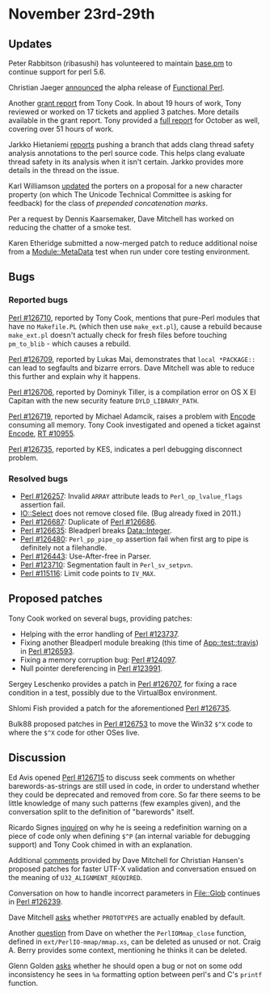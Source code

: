 # November 23rd-29th

## Updates

Peter Rabbitson (ribasushi) has volunteered to maintain
[base.pm](https://metacpan.org/pod/base) to continue support for
perl 5.6.

Christian Jaeger
[announced](http://www.nntp.perl.org/group/perl.perl5.porters/232795)
the alpha release of [Functional Perl](http://functional-perl.org/).

Another
[grant report](http://www.nntp.perl.org/group/perl.perl5.porters/323905)
from Tony Cook. In about 19 hours of work, Tony reviewed or worked on
17 tickets and applied 3 patches. More details available in the grant
report. Tony provided a
[full report](http://www.nntp.perl.org/group/perl.perl5.porters/323906)
for October as well, covering over 51 hours of work.

Jarkko Hietaniemi
[reports](http://www.nntp.perl.org/group/perl.perl5.porters/232813)
pushing a branch that adds clang thread safety analysis annotations
to the perl source code. This helps clang evaluate thread safety in
its analysis when it isn't certain. Jarkko provides more details in
the thread on the issue.

Karl Williamson
[updated](http://www.nntp.perl.org/group/perl.perl5.porters/232917)
the porters on a proposal for a new character property (on which The
Unicode Technical Committee is asking for feedback) for the class of
*prepended concatenation marks*.

Per a request by Dennis Kaarsemaker, Dave Mitchell has worked on
reducing the chatter of a smoke test.

Karen Etheridge submitted a now-merged patch to reduce additional
noise from a
[Module::MetaData](https://metacpan.org/pod/Module::MetaData)
test when run under core testing environment.

## Bugs

### Reported bugs

[Perl #126710](https://rt.perl.org/Ticket/Display.html?id=126710),
reported by Tony Cook, mentions that pure-Perl modules that have
no `Makefile.PL` (which then use `make_ext.pl`), cause a rebuild
because `make_ext.pl` doesn't actually check for fresh files
before touching `pm_to_blib` - which causes a rebuild.

[Perl #126709](https://rt.perl.org/Ticket/Display.html?id=126709),
reported by Lukas Mai, demonstrates that `local *PACKAGE::` can
lead to segfaults and bizarre errors. Dave Mitchell was able to
reduce this further and explain why it happens.

[Perl #126706](https://rt.perl.org/Ticket/Display.html?id=126706),
reported by Dominyk Tiller, is a compilation error on OS X El
Capitan with the new security feature `DYLD_LIBRARY_PATH`.

[Perl #126719](https://rt.perl.org/Ticket/Display.html?id=126719),
reported by Michael Adamcik, raises a problem with
[Encode](https://metacpan.org/pod/Encode) consuming all memory.
Tony Cook investigated and opened a ticket against
[Encode](https://metacpan.org/pod/Encode),
[RT #10955](https://rt.cpan.org/Ticket/Display.html?id=109555).

[Perl #126735](https://rt.perl.org/Ticket/Display.html?id=126735),
reported by KES, indicates a perl debugging disconnect problem.

### Resolved bugs

* [Perl #126257](https://rt.perl.org/Ticket/Display.html?id=126257):
  Invalid `ARRAY` attribute leads to `Perl_op_lvalue_flags` assertion
  fail.
* [IO::Select](https://metacpan.org/pod/IO::Select) does not remove
  closed file. (Bug already fixed in 2011.)
* [Perl #126687](https://rt.perl.org/Ticket/Display.html?id=126687):
  Duplicate of
  [Perl #126686](https://rt.perl.org/Ticket/Display.html?id=126686).
* [Perl #126635](https://rt.perl.org/Ticket/Display.html?id=126635):
  Bleadperl breaks
  [Data::Integer](https://metacpan.org/pod/Data::Integer).
* [Perl #126480](https://rt.perl.org/Ticket/Display.html?id=126480):
  `Perl_pp_pipe_op` assertion fail when first arg to pipe is
  definitely not a filehandle.
* [Perl #126443](https://rt.perl.org/Ticket/Display.html?id=126443):
  Use-After-free in Parser.
* [Perl #123710](https://rt.perl.org/Ticket/Display.html?id=123710):
  Segmentation fault in `Perl_sv_setpvn`.
* [Perl #115116](https://rt.perl.org/Ticket/Display.html?id=115116):
  Limit code points to `IV_MAX`.

## Proposed patches

Tony Cook worked on several bugs, providing patches:

* Helping with the error handling of
  [Perl #123737](https://rt.perl.org/Ticket/Display.html?id=123737).
* Fixing another Bleadperl module breaking (this time of
  [App::test::travis](https://metacpan.org/pod/App::test::travis))
  in
  [Perl #126593](https://rt.perl.org/Ticket/Display.html?id=126593).
* Fixing a memory corruption bug:
  [Perl #124097](https://rt.perl.org/Ticket/Display.html?id=124097).
* Null pointer dereferencing in
  [Perl #123991](https://rt.perl.org/Ticket/Display.html?id=123991).

Sergey Leschenko provides a patch in
[Perl #126707](https://rt.perl.org/Ticket/Display.html?id=126707),
for fixing a race condition in a test, possibly due to the
VirtualBox environment.

Shlomi Fish provided a patch for the aforementioned
[Perl #126735](https://rt.perl.org/Ticket/Display.html?id=126735).

Bulk88 proposed patches in
[Perl #126753](https://rt.perl.org/Ticket/Display.html?id=126753)
to move the Win32 `$^X` code to where the `$^X` code for other
OSes live.

## Discussion

Ed Avis opened
[Perl #126715](https://rt.perl.org/Ticket/Display.html?id=126715)
to discuss seek comments on whether barewords-as-strings are still
used in code, in order to understand whether they could be
deprecated and removed from core. So far there seems to be little
knowledge of many such patterns (few examples given), and the
conversation split to the definition of "barewords" itself.

Ricardo Signes
[inquired](http://www.nntp.perl.org/group/perl.perl5.porters/232898)
on why he is seeing a redefinition warning on a piece of code only
when defining `$^P` (an internal variable for debugging support)
and Tony Cook chimed in with an explanation.

Additional
[comments](http://www.nntp.perl.org/group/perl.perl5.porters/232805)
provided by Dave Mitchell for Christian Hansen's proposed patches for
faster UTF-X validation and conversation ensued on the meaning of
`U32_ALIGNMENT_REQUIRED`.

Conversation on how to handle incorrect parameters in
[File::Glob](https://metacpan.org/pod/File::Glob) continues in
[Perl #126239](https://rt.perl.org/Ticket/Display.html?id=126239).

Dave Mitchell
[asks](http://www.nntp.perl.org/group/perl.perl5.porters/323888)
whether `PROTOTYPES` are actually enabled by default.

Another
[question](http://www.nntp.perl.org/group/perl.perl5.porters/323885)
from Dave on whether the `PerlIOMmap_close` function, defined in
`ext/PerlIO-mmap/mmap.xs`, can be deleted as unused or not. Craig
A. Berry provides some context, mentioning he thinks it can be
deleted.

Glenn Golden
[asks](http://www.nntp.perl.org/group/perl.perl5.porters/232956)
whether he should open a bug or not on some odd inconsistency he
sees in `%a` formatting option between perl's and C's `printf`
function.
